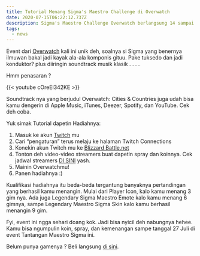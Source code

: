```yaml
---
title: Tutorial Menang Sigma's Maestro Challenge di Overwatch
date: 2020-07-15T06:22:12.737Z
description: Sigma's Maestro Challenge Overwatch berlangsung 14 sampai 27 Juli 2020
tags:
  - news
---
```

Event dari [Overwatch](https://playoverwatch.com/) kali ini unik deh, soalnya si Sigma yang benernya ilmuwan bakal jadi kayak ala-ala komponis gituu. Pake tuksedo dan jadi konduktor? plus diiringin soundtrack musik klasik . . . .

Hmm penasaran ?

{{< youtube cOreEl342KE >}}

Soundtrack nya yang berjudul Overwatch: Cities & Countries juga udah bisa kamu dengerin di Apple Music, iTunes, Deezer, Spotify, dan YouTube. Cek deh coba.

Yuk simak Tutorial dapetin Hadiahnya:

1. Masuk ke akun [Twitch](https://www.twitch.tv/) mu
2. Cari “pengaturan” terus melaju ke halaman Twitch Connections
3. Konekin akun Twitch mu ke [Blizzard Battle.net](https://www.blizzard.com/apps/battle.net/desktop)
4. Tonton deh video-video streamers buat dapetin spray dan koinnya. Cek jadwal streamers [DI SINI](https://playoverwatch.com/en-us/news/23466965/) yash.
5. Mainin Overwatchmu!
6. Panen hadiahnya :)

Kualifikasi hadiahnya itu beda-beda tergantung banyaknya pertandingan yang berhasil kamu menangin. Mulai dari Player Icon, kalo kamu menang 3 gim nya. Ada juga Legendary Sigma Maestro Emote kalo kamu menang 6 gimnya, sampe Legendary Maestro Sigma Skin kalo kamu berhasil menangin 9 gim.

Fyi, event ini ngga sehari doang kok. Jadi bisa nyicil deh nabungnya hehee. Kamu bisa ngumpulin koin, spray, dan kemenangan sampe tanggal 27 Juli di event Tantangan Maestro Sigma ini. 

Belum punya gamenya ? Beli langsung [di sini](https://playoverwatch.com/en-us/sigma-maestro-challenge/).
